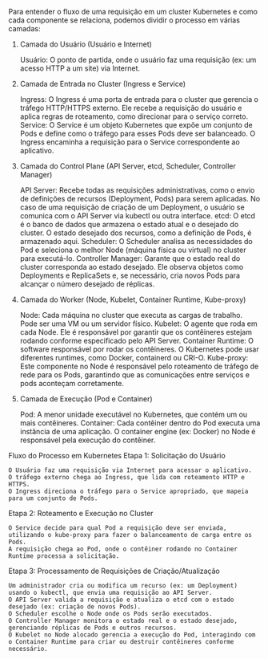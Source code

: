 Para entender o fluxo de uma requisição em um cluster Kubernetes e como cada componente se relaciona, podemos dividir o processo em várias camadas:
1. Camada do Usuário (Usuário e Internet)

    Usuário: O ponto de partida, onde o usuário faz uma requisição (ex: um acesso HTTP a um site) via Internet.

2. Camada de Entrada no Cluster (Ingress e Service)

    Ingress: O Ingress é uma porta de entrada para o cluster que gerencia o tráfego HTTP/HTTPS externo. Ele recebe a requisição do usuário e aplica regras de roteamento, como direcionar para o serviço correto.
    Service: O Service é um objeto Kubernetes que expõe um conjunto de Pods e define como o tráfego para esses Pods deve ser balanceado. O Ingress encaminha a requisição para o Service correspondente ao aplicativo.

3. Camada do Control Plane (API Server, etcd, Scheduler, Controller Manager)

    API Server: Recebe todas as requisições administrativas, como o envio de definições de recursos (Deployment, Pods) para serem aplicadas. No caso de uma requisição de criação de um Deployment, o usuário se comunica com o API Server via kubectl ou outra interface.
    etcd: O etcd é o banco de dados que armazena o estado atual e o desejado do cluster. O estado desejado dos recursos, como a definição de Pods, é armazenado aqui.
    Scheduler: O Scheduler analisa as necessidades do Pod e seleciona o melhor Node (máquina física ou virtual) no cluster para executá-lo.
    Controller Manager: Garante que o estado real do cluster corresponda ao estado desejado. Ele observa objetos como Deployments e ReplicaSets e, se necessário, cria novos Pods para alcançar o número desejado de réplicas.

4. Camada do Worker (Node, Kubelet, Container Runtime, Kube-proxy)

    Node: Cada máquina no cluster que executa as cargas de trabalho. Pode ser uma VM ou um servidor físico.
    Kubelet: O agente que roda em cada Node. Ele é responsável por garantir que os contêineres estejam rodando conforme especificado pelo API Server.
    Container Runtime: O software responsável por rodar os contêineres. O Kubernetes pode usar diferentes runtimes, como Docker, containerd ou CRI-O.
    Kube-proxy: Este componente no Node é responsável pelo roteamento de tráfego de rede para os Pods, garantindo que as comunicações entre serviços e pods aconteçam corretamente.

5. Camada de Execução (Pod e Container)

    Pod: A menor unidade executável no Kubernetes, que contém um ou mais contêineres.
    Container: Cada contêiner dentro do Pod executa uma instância de uma aplicação. O container engine (ex: Docker) no Node é responsável pela execução do contêiner.

Fluxo do Processo em Kubernetes
Etapa 1: Solicitação do Usuário

    O Usuário faz uma requisição via Internet para acessar o aplicativo.
    O tráfego externo chega ao Ingress, que lida com roteamento HTTP e HTTPS.
    O Ingress direciona o tráfego para o Service apropriado, que mapeia para um conjunto de Pods.

Etapa 2: Roteamento e Execução no Cluster

    O Service decide para qual Pod a requisição deve ser enviada, utilizando o kube-proxy para fazer o balanceamento de carga entre os Pods.
    A requisição chega ao Pod, onde o contêiner rodando no Container Runtime processa a solicitação.

Etapa 3: Processamento de Requisições de Criação/Atualização

    Um administrador cria ou modifica um recurso (ex: um Deployment) usando o kubectl, que envia uma requisição ao API Server.
    O API Server valida a requisição e atualiza o etcd com o estado desejado (ex: criação de novos Pods).
    O Scheduler escolhe o Node onde os Pods serão executados.
    O Controller Manager monitora o estado real e o estado desejado, gerenciando réplicas de Pods e outros recursos.
    O Kubelet no Node alocado gerencia a execução do Pod, interagindo com o Container Runtime para criar ou destruir contêineres conforme necessário.
